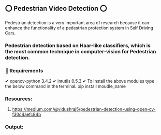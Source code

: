 ## ⭕ Pedestrian Video Detection ⭕
Pedestrian detection is a very important area of research because it can enhance the functionality of a pedestrian protection system in Self Driving Cars.
### Pedestrian detection based on Haar-like classifiers, which is the most common technique in computer-vision for Pedestrian detection.

### 🛑 Requirements
✔ opencv-python 3.4.2
✔ imutils 0.5.3
✔ To install the above modules type the below command in the terminal.
pip install moudle_name

### Resources:
1) https://medium.com/@vidushraj5/pedestrian-detection-using-open-cv-f30c4aefc84b


### Output:
